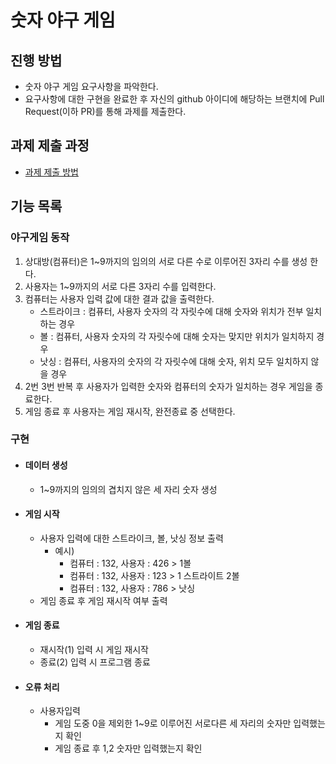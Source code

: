 # 숫자 야구 게임

## 진행 방법

* 숫자 야구 게임 요구사항을 파악한다.
* 요구사항에 대한 구현을 완료한 후 자신의 github 아이디에 해당하는 브랜치에 Pull Request(이하 PR)를 통해 과제를 제출한다.

## 과제 제출 과정

* [과제 제출 방법](https://github.com/next-step/nextstep-docs/tree/master/precourse)

## 기능 목록

### 야구게임 동작

1) 상대방(컴퓨터)은 1~9까지의 임의의 서로 다른 수로 이루어진 3자리 수를 생성 한다.
2) 사용자는 1~9까지의 서로 다른 3자리 수를 입력한다.
3) 컴퓨터는 사용자 입력 값에 대한 결과 값을 출력한다.
    * 스트라이크 : 컴퓨터, 사용자 숫자의 각 자릿수에 대해 숫자와 위치가 전부 일치하는 경우
    * 볼 : 컴퓨터, 사용자 숫자의 각 자릿수에 대해 숫자는 맞지만 위치가 일치하지 경우
    * 낫싱 : 컴퓨터, 사용자의 숫자의 각 자릿수에 대해 숫자, 위치 모두 일치하지 않을 경우
4) 2번 3번 반복 후 사용자가 입력한 숫자와 컴퓨터의 숫자가 일치하는 경우 게임을 종료한다.
5) 게임 종료 후 사용자는 게임 재시작, 완전종료 중 선택한다.

### 구현

* #### 데이터 생성
    * 1~9까지의 임의의 겹치지 않은 세 자리 숫자 생성
* #### 게임 시작
    * 사용자 입력에 대한 스트라이크, 볼, 낫싱 정보 출력
        * 예시)
            * 컴퓨터 : 132, 사용자 : 426 > 1볼
            * 컴퓨터 : 132, 사용자 : 123 > 1 스트라이트 2볼
            * 컴퓨터 : 132, 사용자 : 786 > 낫싱
    * 게임 종료 후 게임 재시작 여부 출력

* #### 게임 종료
    * 재시작(1) 입력 시 게임 재시작
    * 종료(2) 입력 시 프로그램 종료

* #### 오류 처리
    * 사용자입력
        * 게임 도중 0을 제외한 1~9로 이루어진 서로다른 세 자리의 숫자만 입력했는지 확인
        * 게임 종료 후 1,2 숫자만 입력했는지 확인 
    






